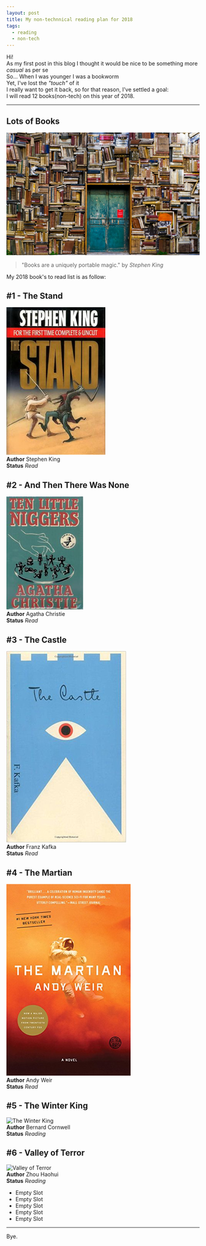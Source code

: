 ```yaml
---
layout: post
title: My non-technnical reading plan for 2018
tags:
  - reading 
  - non-tech
---
```

Hi!   
As my first post in this blog I thought it would be nice to be something more _casual_ as per se      
So... When I was younger I was a bookworm    
Yet, I've lost the _"touch"_ of it   
I really want to get it back, so for that reason, I've settled a goal:   
I will read 12 books(non-tech) on this year of 2018.    

---
## Lots of Books     
![lots of books](../images/post_1/books.jpg)     

> "Books are a uniquely portable magic." by *Stephen King*     

My 2018 book's to read list is as follow:

## #1 - The Stand
![The Stand](../images/post_1/stand.jpg "The Stand")    
**Author** Stephen King     
**Status** _Read_     

## #2 - And Then There Was None     
![and then there was none](../images/post_1/none.jpg "And Then There Was None")     
**Author** Agatha Christie      
**Status** _Read_  

## #3 - The Castle     
![The Castle](../images/post_1/castle.jpg "The Castle")     
**Author** Franz Kafka           
**Status** _Read_    

## #4 - The Martian   
![The Martian](../images/post_1/martian.jpg "The Martian")      
**Author** Andy Weir    
**Status** _Read_   

## #5 - The Winter King   
![The Winter King](https://images-na.ssl-images-amazon.com/images/I/51-nrdVcaGL.jpg "The Winter King")        
**Author** Bernard Cornwell      
**Status** _Reading_     

## #6 - Valley of Terror   
![Valley of Terror](https://images-na.ssl-images-amazon.com/images/I/417NdFClNDL._SX332_BO1,204,203,200_.jpg "Valley of Terror")        
**Author** Zhou Haohui         
**Status** _Reading_    

- Empty Slot
- Empty Slot
- Empty Slot
- Empty Slot
- Empty Slot    

---
Bye.
